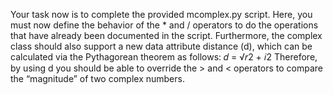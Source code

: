 Your task now is to complete the provided mcomplex.py script. Here, you must now define the
behavior of the * and / operators to do the operations that have already been documented in the
script.
Furthermore, the complex class should also support a new data attribute distance (d), which can be
calculated via the Pythagorean theorem as follows:
𝑑 = √𝑟2 + 𝑖2
Therefore, by using d you should be able to override the > and < operators to compare the “magnitude”
of two complex numbers.